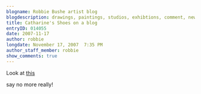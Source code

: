 ```yaml
---
blogname: Robbie Bushe artist blog
blogdescription: drawings, paintings, studios, exhibtions, comment, news as they happen to Robbie Bushe
title: Catharine's Shoes on a blog
entryID: 014055
date: 2007-11-17
author: robbie
longdate: November 17, 2007  7:35 PM
author_staff_member: robbie
show_comments: true
---
```


<p>Look at <a href="http://doyoumindifiknit.typepad.com/do_you_mind_if_i_knit/2007/11/we-went-to-edin.html">this</a></p>

<p>say no more really!</p>

